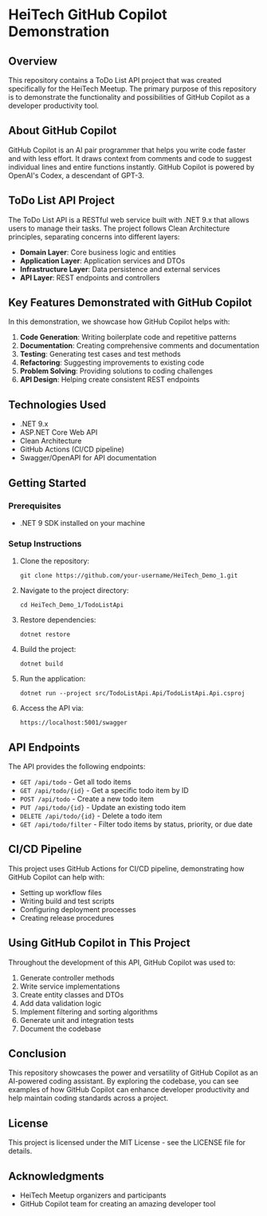 # HeiTech GitHub Copilot Demonstration

## Overview

This repository contains a ToDo List API project that was created specifically for the HeiTech Meetup. The primary purpose of this repository is to demonstrate the functionality and possibilities of GitHub Copilot as a developer productivity tool.

## About GitHub Copilot

GitHub Copilot is an AI pair programmer that helps you write code faster and with less effort. It draws context from comments and code to suggest individual lines and entire functions instantly. GitHub Copilot is powered by OpenAI's Codex, a descendant of GPT-3.

## ToDo List API Project

The ToDo List API is a RESTful web service built with .NET 9.x that allows users to manage their tasks. The project follows Clean Architecture principles, separating concerns into different layers:

- **Domain Layer**: Core business logic and entities
- **Application Layer**: Application services and DTOs
- **Infrastructure Layer**: Data persistence and external services 
- **API Layer**: REST endpoints and controllers

## Key Features Demonstrated with GitHub Copilot

In this demonstration, we showcase how GitHub Copilot helps with:

1. **Code Generation**: Writing boilerplate code and repetitive patterns
2. **Documentation**: Creating comprehensive comments and documentation
3. **Testing**: Generating test cases and test methods
4. **Refactoring**: Suggesting improvements to existing code
5. **Problem Solving**: Providing solutions to coding challenges
6. **API Design**: Helping create consistent REST endpoints

## Technologies Used

- .NET 9.x
- ASP.NET Core Web API
- Clean Architecture
- GitHub Actions (CI/CD pipeline)
- Swagger/OpenAPI for API documentation

## Getting Started

### Prerequisites

- .NET 9 SDK installed on your machine

### Setup Instructions

1. Clone the repository:
   ```
   git clone https://github.com/your-username/HeiTech_Demo_1.git
   ```

2. Navigate to the project directory:
   ```
   cd HeiTech_Demo_1/TodoListApi
   ```

3. Restore dependencies:
   ```
   dotnet restore
   ```

4. Build the project:
   ```
   dotnet build
   ```

5. Run the application:
   ```
   dotnet run --project src/TodoListApi.Api/TodoListApi.Api.csproj
   ```

6. Access the API via:
   ```
   https://localhost:5001/swagger
   ```

## API Endpoints

The API provides the following endpoints:

- `GET /api/todo` - Get all todo items
- `GET /api/todo/{id}` - Get a specific todo item by ID
- `POST /api/todo` - Create a new todo item
- `PUT /api/todo/{id}` - Update an existing todo item
- `DELETE /api/todo/{id}` - Delete a todo item
- `GET /api/todo/filter` - Filter todo items by status, priority, or due date

## CI/CD Pipeline

This project uses GitHub Actions for CI/CD pipeline, demonstrating how GitHub Copilot can help with:

- Setting up workflow files
- Writing build and test scripts
- Configuring deployment processes
- Creating release procedures

## Using GitHub Copilot in This Project

Throughout the development of this API, GitHub Copilot was used to:

1. Generate controller methods
2. Write service implementations
3. Create entity classes and DTOs
4. Add data validation logic
5. Implement filtering and sorting algorithms
6. Generate unit and integration tests
7. Document the codebase

## Conclusion

This repository showcases the power and versatility of GitHub Copilot as an AI-powered coding assistant. By exploring the codebase, you can see examples of how GitHub Copilot can enhance developer productivity and help maintain coding standards across a project.

## License

This project is licensed under the MIT License - see the LICENSE file for details.

## Acknowledgments

- HeiTech Meetup organizers and participants
- GitHub Copilot team for creating an amazing developer tool
